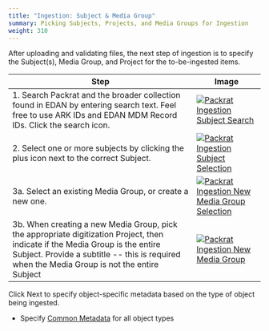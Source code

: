```yaml
---
title: "Ingestion: Subject & Media Group"
summary: Picking Subjects, Projects, and Media Groups for Ingestion
weight: 310
---
```


After uploading and validating files, the next step of ingestion is to specify the Subject(s), Media Group, and Project for the to-be-ingested items.

| Step | Image |
| ----------- | ----------- |
| 1. Search Packrat and the broader collection found in EDAN by entering search text. Feel free to use ARK IDs and EDAN MDM Record IDs. Click the search icon. | [![Packrat Ingestion Subject Search](/dpo-packrat/images/packrat-ingestion-2.png "Packrat Ingestion Subject Search")](/dpo-packrat/images/packrat-ingestion-2.png) |
| 2. Select one or more subjects by clicking the plus icon next to the correct Subject. | [![Packrat Ingestion Subject Selection](/dpo-packrat/images/packrat-ingestion-3.png "Packrat Ingestion Subject Selection")](/dpo-packrat/images/packrat-ingestion-3.png) |
| 3a. Select an existing Media Group, or create a new one. | [![Packrat Ingestion New Media Group Selection](/dpo-packrat/images/packrat-ingestion-4.png "Packrat Ingestion New Media Group Selection")](/dpo-packrat/images/packrat-ingestion-4.png) |
| 3b. When creating a new Media Group, pick the appropriate digitization Project, then indicate if the Media Group is the entire Subject. Provide a subtitle -- this is required when the Media Group is not the entire Subject | [![Packrat Ingestion New Media Group](/dpo-packrat/images/packrat-ingestion-5.png "Packrat Ingestion New Media Group")](/dpo-packrat/images/packrat-ingestion-5.png) |

Click Next to specify object-specific metadata based on the type of object being ingested.
- Specify [Common Metadata](../ingestion-metadata) for all object types
